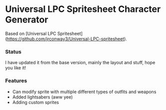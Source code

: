 Universal LPC Spritesheet Character Generator
=============================================

Based on [Universal LPC Spritesheet] (https://github.com/jrconway3/Universal-LPC-spritesheet).
### Status

I have updated it from the base version, mainly the layout and stuff, hope you like it!

### Features
- Can modify sprite with multiple different types of outfits and weapons
- Added lightsabers (aww yee)
- Adding custom sprites
